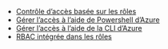 - [Contrôle d’accès basée sur les rôles](../articles/active-directory/role-based-access-control-configure.md)
- [Gérer l’accès à l’aide de Powershell d’Azure](../articles/active-directory/role-based-access-control-manage-access-powershell.md)
- [Gérer l’accès à l’aide de la CLI d’Azure](../articles/active-directory/role-based-access-control-manage-access-azure-cli.md)
- [RBAC intégrée dans les rôles](../articles/active-directory/role-based-access-built-in-roles.md)
